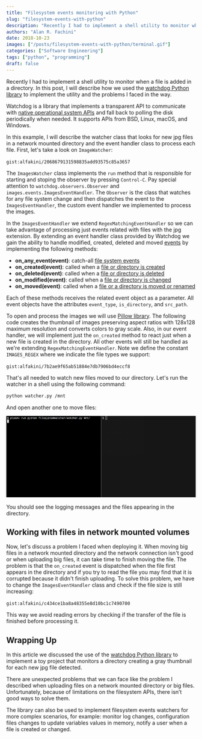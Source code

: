 ```yaml
---
title: "Filesystem events monitoring with Python"
slug: "filesystem-events-with-python"
description: "Recently I had to implement a shell utility to monitor when a file is added in a directory. In this post, I will describe how we used the watchdog Python library to implement the utility and the problems I faced in the way."
authors: "Alan R. Fachini"
date: 2018-10-23
images: ["/posts/filesystem-events-with-python/terminal.gif"]
categories: ["Software Engineering"]
tags: ["python", "programming"]
draft: false
---
```


Recently I had to implement a shell utility to monitor when a file is added in a directory. In this post, I will describe how we used the [watchdog Python library](https://pythonhosted.org/watchdog) to implement the utility and the problems I faced in the way.

<!--more-->

Watchdog is a library that implements a transparent API to communicate with [native operational system APIs](https://pythonhosted.org/watchdog/installation.html#supported-platforms-and-caveats) and fall back to polling the disk periodically when needed. It supports APIs from BSD, Linux, macOS, and Windows.

In this example, I will describe the watcher class that looks for new jpg files in a network mounted directory and the event handler class to process each file. First, let's take a look on `ImageWatcher`:

`gist:alfakini/2068679131598835add93575c85a3657`

The `ImagesWatcher` class implements the `run` method that is responsible for starting and stoping the observer by pressing `Control-C`. Pay special attention to `watchdog.observers.Observer` and `images.events.ImagesEventHandler`. The `Observer` is the class that watches for any file system change and then dispatches the event to the `ImagesEventHandler`, the custom event handler we implemented to process the images.

In the `ImagesEventHandler` we extend `RegexMatchingEventHandler` so we can take advantage of processing just events related with files with the jpg extension. By extending an event handler class provided by Watchdog we gain the ability to handle modified, created, deleted and moved [events](https://pythonhosted.org/watchdog/api.html#event-classes) by implementing the following methods:

* **on_any_event(event)**: catch-all [file system events](https://pythonhosted.org/watchdog/api.html#watchdog.events.FileSystemEvent)
* **on_created(event)**: called when a [file or directory is created](https://pythonhosted.org/watchdog/api.html#watchdog.events.FileCreatedEvent)
* **on_deleted(event)**: called when a [file or directory is deleted](https://pythonhosted.org/watchdog/api.html#watchdog.events.FileCreatedEvent)
* **on_modified(event)**: called when a [file or directory is changed](https://pythonhosted.org/watchdog/api.html#watchdog.events.FileModifiedEvent)
* **on_moved(event)**: called when a [file or a directory is moved or renamed](https://pythonhosted.org/watchdog/api.html#watchdog.events.FileSystemMovedEvent)

Each of these methods receives the related event object as a parameter. All event objects have the attributes `event_type`, `is_directory`, and `src_path`.

To open and process the images we will use [Pillow library](https://pillow.readthedocs.io/en/stable/). The following code creates the thumbnail of images preserving aspect ratios with 128x128 maximum resolution and converts colors to gray scale. Also, in our event handler, we will implement just the `on_created` method to react just when a new file is created in the directory. All other events will still be handled as we're extending `RegexMatchingEventHandler`. Note we define the constant `IMAGES_REGEX` where we indicate the file types we support:

`gist:alfakini/7b2ae9f65ab51884e7db7906bd4eccf8`

That's all needed to watch new files moved to our directory. Let's run the watcher in a shell using the following command:

```bash
python watcher.py /mnt
```

And open another one to move files:

![Testing file system watcher](./terminal.gif)

You should see the logging messages and the files appearing in the directory.

## Working with files in network mounted volumes

Now, let's discuss a problem I faced when deploying it. When moving big files in a network mounted directory and the network connection isn't good or when uploading big files, it can take time to finish moving the file. The problem is that the `on_created` event is dispatched when the file first appears in the directory and if you try to read the file you may find that it is corrupted because it didn't finish uploading. To solve this problem, we have to change the `ImagesEventHandler` class and check if the file size is still increasing:

`gist:alfakini/c434ce1ba8a48355e8d10bc1c7490700`

This way we avoid reading errors by checking if the transfer of the file is finished before processing it.

## Wrapping Up

In this article we discussed the use of the [watchdog Python library](https://pythonhosted.org/watchdog/) to implement a toy project that monitors a directory creating a gray thumbnail for each new jpg file detected.

There are unexpected problems that we can face like the problem I described when uploading files on a network mounted directory or big files. Unfortunately, because of limitations on the filesystem APIs, there isn’t good ways to solve them.

The library can also be used to implement filesystem events watchers for more complex scenarios, for example: monitor log changes, configuration files changes to update variables values in memory, notify a user when a file is created or changed.
